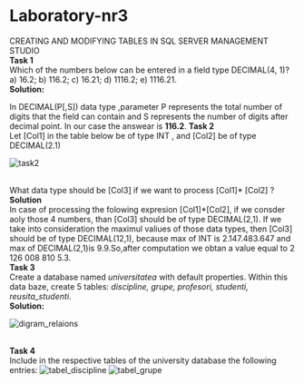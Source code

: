 # Laboratory-nr3
CREATING AND MODIFYING TABLES IN SQL SERVER MANAGEMENT STUDIO
<br><b>Task 1</b><br>
Which of the numbers below can be entered in a field type DECIMAL(4, 1)?
a) 16.2; b) 116.2; c) 16.21; d) 1116.2; e) 1116.21.
<br>
<b>Solution:</b>
<p> In DECIMAL(P[,S]) data type ,parameter P represents the total number of digits that the field can contain and S represents the number of digits after decimal point. In our case the answear is <b>116.2</b>.
  <b>Task 2</b><br>
Let [Col1] in the table below be of type INT , and [Col2] be of type DECIMAL(2.1) <br>
  
![task2](https://user-images.githubusercontent.com/33803222/45902062-f3347400-bded-11e8-8d65-5eb362dbf0a2.PNG)

  <br>What data type should be [Col3] if we want to process [Col1]* [Col2] ?
<br><b>Solution</b><br>
In case of processing the folowing expresion [Col1]*[Col2], if we consder aoly those 4 numbers, than [Col3] should be of type DECIMAL(2,1). If we take into consideration the maximul valiues of those data types, then [Col3] should be of type DECIMAL(12,1), because max of INT is 2.147.483.647 and max of DECIMAL(2,1)is 9.9.So,after computation we obtan a value equal to 2 126 008 810 5.3.
<br><b>Task 3</b><br> 
  Create a database named <i>universitatea</i> with default properties. Within this data baze, create 5 tables: <i>discipline, grupe, profesori, studenti, reusita_studenti</i>.
<br><b>Solution:</b><br>

 ![digram_relaions](https://user-images.githubusercontent.com/33803222/45902082-ffb8cc80-bded-11e8-9d47-246256e7cdf1.PNG)
 
<br><b>Task 4</b><br>
Include in the respective tables of the university database the following entries:
  ![tabel_discipline](https://user-images.githubusercontent.com/33803222/45902092-0a736180-bdee-11e8-808c-5259a4841b5b.PNG)
![tabel_grupe](https://user-images.githubusercontent.com/33803222/45902104-119a6f80-bdee-11e8-81cc-0e2800f5f484.PNG)

